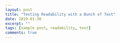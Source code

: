 ```yaml
---
layout: post
title: "Testing Readability with a Bunch of Text"
date: 2019-01-30
excerpt: ""
tags: [sample post, readability, test]
comments: true
---
```

